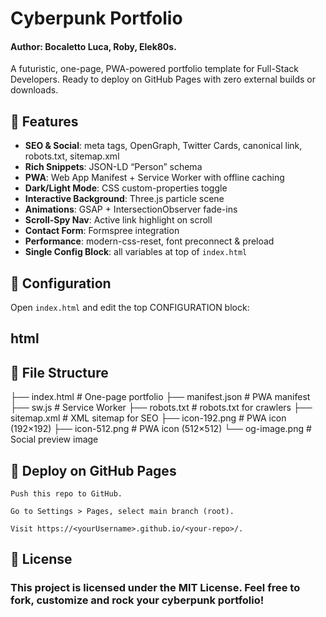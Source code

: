 # Cyberpunk Portfolio
#### Author: Bocaletto Luca, Roby, Elek80s.

A futuristic, one-page, PWA-powered portfolio template for Full-Stack Developers. Ready to deploy on GitHub Pages with zero external builds or downloads.

## 🚀 Features
- **SEO & Social**: meta tags, OpenGraph, Twitter Cards, canonical link, robots.txt, sitemap.xml  
- **Rich Snippets**: JSON-LD “Person” schema  
- **PWA**: Web App Manifest + Service Worker with offline caching  
- **Dark/Light Mode**: CSS custom-properties toggle  
- **Interactive Background**: Three.js particle scene  
- **Animations**: GSAP + IntersectionObserver fade-ins  
- **Scroll-Spy Nav**: Active link highlight on scroll  
- **Contact Form**: Formspree integration  
- **Performance**: modern-css-reset, font preconnect & preload  
- **Single Config Block**: all variables at top of `index.html`

## 🔧 Configuration
Open `index.html` and edit the top CONFIGURATION block:
## html
<!--
  SITE_TITLE:         Your Name – Full-Stack Developer
  SITE_DESCRIPTION:   Portfolio with cyberpunk vibes, PWA, SEO optimized
  SITE_URL:           https://yourUsername.github.io/your-repo/
  SITE_IMAGE:         https://yourUsername.github.io/og-image.png
  AUTHOR_NAME:        Your Name
  EMAIL:              youremail@example.com
  GITHUB_USER:        yourUsername
  LINKEDIN_USER:      yourLinkedInHandle
  FORMSPREE_ID:       yourFormspreeID
  COLOR_NEON1:        #00ffff
  COLOR_NEON2:        #ff00ff
  COLOR_NEON3:        #ff4c00
  FONT_SANS:          'Poppins', sans-serif
  FONT_MONO:          'Orbitron', monospace
  ANIM_DURATION:      0.8s
-->

## 📂 File Structure

├── index.html        # One-page portfolio
├── manifest.json     # PWA manifest
├── sw.js             # Service Worker
├── robots.txt        # robots.txt for crawlers
├── sitemap.xml       # XML sitemap for SEO
├── icon-192.png      # PWA icon (192×192)
├── icon-512.png      # PWA icon (512×512)
└── og-image.png      # Social preview image

## 🚢 Deploy on GitHub Pages

    Push this repo to GitHub.

    Go to Settings > Pages, select main branch (root).

    Visit https://<yourUsername>.github.io/<your-repo>/.

## 📝 License

### This project is licensed under the MIT License. Feel free to fork, customize and rock your cyberpunk portfolio!
